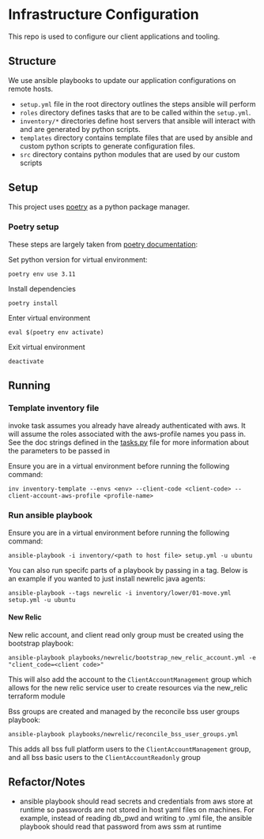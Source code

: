 # Infrastructure Configuration

This repo is used to configure our client applications and tooling. 

## Structure

We use ansible playbooks to update our application configurations on remote hosts. 

- `setup.yml` file in the root directory outlines the steps ansible will perform 
- `roles` directory defines tasks that are to be called within the `setup.yml`. 
- `inventory/*` directories define host servers that ansible will interact with and are generated by python scripts.
- `templates` directory contains template files that are used by ansible and custom python scripts to generate configuration files.
- `src` directory contains python modules that are used by our custom scripts

## Setup 

This project uses [poetry](https://python-poetry.org/docs/) as a python package manager.

### Poetry setup

These steps are largely taken from [poetry documentation](https://python-poetry.org/docs/managing-environments/):

Set python version for virtual environment:
```
poetry env use 3.11
```

Install dependencies
```
poetry install 
```

Enter virtual environment
```
eval $(poetry env activate)
```

Exit virtual environment
```
deactivate
```

## Running 

### Template inventory file

invoke task assumes you already have already authenticated with aws. It will assume the roles associated with the aws-profile names you pass in. See the doc strings defined in the [tasks.py](tasks.py) file for more information about the parameters to be passed in

Ensure you are in a virtual environment before running the following command:

```
inv inventory-template --envs <env> --client-code <client-code> --client-account-aws-profile <profile-name>
```

### Run ansible playbook
Ensure you are in a virtual environment before running the following command:

```
ansible-playbook -i inventory/<path to host file> setup.yml -u ubuntu
```

You can also run specifc parts of a playbook by passing in a tag. Below is an example if you wanted to just install newrelic java agents:
```
ansible-playbook --tags newrelic -i inventory/lower/01-move.yml setup.yml -u ubuntu
```

#### New Relic
New relic account, and client read only group must be created using the bootstrap playbook:
```
ansible-playbook playbooks/newrelic/bootstrap_new_relic_account.yml -e "client_code=<client code>"
```
This will also add the account to the `ClientAccountManagement` group which allows for the new relic service user to create resources via the new_relic terraform module

Bss groups are created and managed by the reconcile bss user groups playbook:
```
ansible-playbook playbooks/newrelic/reconcile_bss_user_groups.yml
```

This adds all bss full platform users to the `ClientAccountManagement` group, and all bss basic users to the `ClientAccountReadonly` group

## Refactor/Notes

- ansible playbook should read secrets and credentials from aws store at runtime so passwords are not stored in host yaml files on machines. For example, instead of reading db_pwd and writing to .yml file, the ansible playbook should read that password from aws ssm at runtime